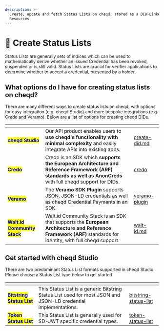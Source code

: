 ```yaml
---
description: >-
  Create, update and fetch Status Lists on cheqd, stored as a DID-Linked
  Resources
---
```


# 🎋 Create Status Lists

Status Lists are generally sets of indices which can be used to mathematically derive whether an issued Credential has been revoked, suspended or is still valid. Status Lists are crucial for verifier applications to determine whether to accept a credential, presented by a holder.

## What options do I have for creating status lists on cheqd?

There are many different ways to create status lists on cheqd, with options for easy integration (e.g. cheqd Studio) and more bespoke integrations (e.g. Credo and Veramo). Below are a list of options for creating cheqd DIDs.

<table data-card-size="large" data-view="cards"><thead><tr><th></th><th></th><th data-hidden data-card-target data-type="content-ref"></th></tr></thead><tbody><tr><td><mark style="color:blue;"><strong>cheqd Studio</strong></mark></td><td>Our API product enables users to <strong>use cheqd's functionality with minimal complexity</strong> and easily integrate APIs into existing apps. </td><td><a href="../dids/create-did.md">create-did.md</a></td></tr><tr><td><mark style="color:blue;"><strong>Credo</strong></mark></td><td>Credo is an SDK which <strong>supports the European Architecture and Reference Framework (ARF)</strong> <strong>standards as well as AnonCreds</strong> with full cheqd support for DIDs. </td><td><a href="../../sdk/credo/">credo</a></td></tr><tr><td><mark style="color:blue;"><strong>Veramo</strong></mark></td><td>The <strong>Veramo SDK Plugin</strong> supports JSON, JSON-LD credentials as well as cheqd Credential Payments in an SDK.</td><td><a href="../../sdk/veramo-plugin/">veramo-plugin</a></td></tr><tr><td><mark style="color:blue;"><strong>Walt.id Community Stack</strong></mark></td><td>Walt.id Community Stack is an SDK that supports the <strong>European Architecture and Reference Framework (ARF)</strong> standards for identity, with full cheqd support. </td><td><a href="../../sdk/walt-id.md">walt-id.md</a></td></tr></tbody></table>

## Get started with cheqd Studio

There are two predominant Status List formats supported in cheqd Studio. Please choose a Status List type below to get started.

<table data-card-size="large" data-view="cards"><thead><tr><th></th><th></th><th data-hidden data-card-target data-type="content-ref"></th></tr></thead><tbody><tr><td><mark style="color:blue;"><strong>Bitstring Status List</strong></mark></td><td>This Status List is a generic Bitstring Status List used for most JSON and JSON-LD credential implementations.</td><td><a href="bitstring-status-list/">bitstring-status-list</a></td></tr><tr><td><mark style="color:blue;"><strong>Token Status List</strong></mark></td><td>This Status List is generally used for SD-JWT specific credential types.</td><td><a href="token-status-list/">token-status-list</a></td></tr></tbody></table>
